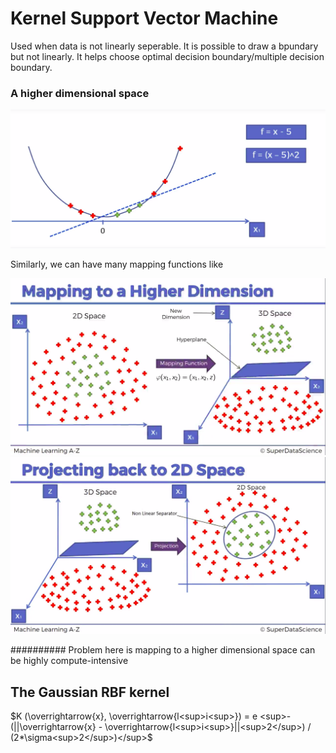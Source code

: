# Kernel Support Vector Machine

Used when data is not linearly seperable. It is possible to draw a bpundary but not linearly. It helps choose optimal decision boundary/multiple decision boundary.

### A higher dimensional space

![](high.png)  

Similarly, we can have many mapping functions like

![](k1.png) ![](k2.png)

########## Problem here is mapping to a higher dimensional space can be  highly compute-intensive

## The Gaussian RBF kernel

$K (\overrightarrow{x}, \overrightarrow{l<sup>i<sup>}) = e <sup>-(||\overrightarrow{x} -  \overrightarrow{l<sup>i<sup>}||<sup>2</sup>) / (2*\sigma<sup>2</sup>)</sup>$